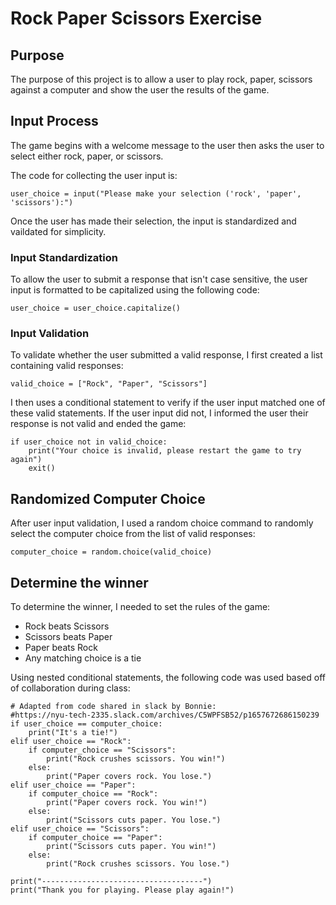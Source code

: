 # Rock Paper Scissors Exercise

## Purpose 
The purpose of this project is to allow a user to play rock, paper, 
scissors against a computer and show the user the results of the game. 

## Input Process
The game begins with a welcome message to the user then asks the user to 
select either rock, paper, or scissors. 

The code for collecting the user input is:

```
user_choice = input("Please make your selection ('rock', 'paper', 'scissors'):")
```

Once the user has made their selection, the input is standardized and 
vaildated for simplicity.

### Input Standardization
To allow the user to submit a response that isn't case sensitive, the user input is formatted to be capitalized using the following code:

```
user_choice = user_choice.capitalize()
```

### Input Validation
To validate whether the user submitted a valid response, I first created a list containing valid responses:

```
valid_choice = ["Rock", "Paper", "Scissors"]
```

I then uses a conditional statement to verify if the user input matched one of these valid statements. If the user input did not, I informed the user their response is not valid and ended the game:

```
if user_choice not in valid_choice:
    print("Your choice is invalid, please restart the game to try again")
    exit()
```

## Randomized Computer Choice
After user input validation, I used a random choice command to randomly select the computer choice from the list of valid responses:

```
computer_choice = random.choice(valid_choice)
```

## Determine the winner
To determine the winner, I needed to set the rules of the game:
- Rock beats Scissors
- Scissors beats Paper
- Paper beats Rock
- Any matching choice is a tie

Using nested conditional statements, the following code was used based off of collaboration during class:

```
# Adapted from code shared in slack by Bonnie:
#https://nyu-tech-2335.slack.com/archives/C5WPFSB52/p1657672686150239
if user_choice == computer_choice:
    print("It's a tie!")
elif user_choice == "Rock":
    if computer_choice == "Scissors":
        print("Rock crushes scissors. You win!")
    else:
        print("Paper covers rock. You lose.")
elif user_choice == "Paper":
    if computer_choice == "Rock":
        print("Paper covers rock. You win!")
    else:
        print("Scissors cuts paper. You lose.")
elif user_choice == "Scissors":
    if computer_choice == "Paper":
        print("Scissors cuts paper. You win!")
    else:
        print("Rock crushes scissors. You lose.")

print("------------------------------------")
print("Thank you for playing. Please play again!")
```







